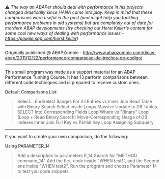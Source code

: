 :warning: _The way an ABAPer should deal with performance in his projects changed drastically since HANA came into play. Keep in mind that these comparisons were useful in the past (and might help you tackling performance problems in old systems) but are completely out of date for mordern ABAP developments (try checking out Horst Keller's content for some cool new ways of dealing with performance issues - https://people.sap.com/horst.keller)_

--- 

Originally published @ ABAPZombie - http://www.abapzombie.com/dicas-abap/2011/12/22/performance-comparacao-de-trechos-de-codigo/

-----

This small program was made as a support material for an ABAP Performance Tunning Course. It has 13 perform comparisons between different code techniques and is prepared to receive custom ones.

Default Comparisons List:

> Select… EndSelect
> Ranges
> For All Entries vs Inner Join
> Read Table with Binary Search
> Select inside Loops
> Massive Update to DB Tables
> SELECT Into Corresponding Fields
> Loop Where vs "Binary" Loop (Loop + Read Binary Search)
> Move-Corresponding
> Usage of DB Indexes
> Inner Join Full Key vs Partial Key
> Loop Assigning
> Subquery

---

If you want to create your own comparison, do the following:

Using PARAMETER_14

> Add a description to parameters P_14
> Search for "METHOD command_14"
> Add the first code inside "WHEN test1", and the Second one inside "WHEN test2".
> Run the program and choose Parameter 14 to test you code snippets.